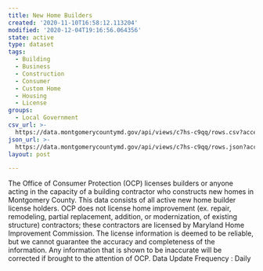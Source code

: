 ```yaml
---
title: New Home Builders
created: '2020-11-10T16:58:12.113204'
modified: '2020-12-04T19:16:56.064356'
state: active
type: dataset
tags:
  - Building
  - Business
  - Construction
  - Consumer
  - Custom Home
  - Housing
  - License
groups:
  - Local Government
csv_url: >-
  https://data.montgomerycountymd.gov/api/views/c7hs-c9qq/rows.csv?accessType=DOWNLOAD
json_url: >-
  https://data.montgomerycountymd.gov/api/views/c7hs-c9qq/rows.json?accessType=DOWNLOAD
layout: post

---
```

The Office of Consumer Protection (OCP) licenses builders or anyone acting in the capacity of a building contractor who constructs new homes in Montgomery County. This data consists of all active new home builder license holders. OCP does not license home improvement (ex. repair, remodeling, partial replacement, addition, or modernization, of existing structure) contractors; these contractors are licensed by Maryland Home Improvement Commission.  The license information is deemed to be reliable, but we cannot guarantee the accuracy and completeness of the information. Any information that is shown to be inaccurate will be corrected if brought to the attention of OCP.  Data Update Frequency : Daily
